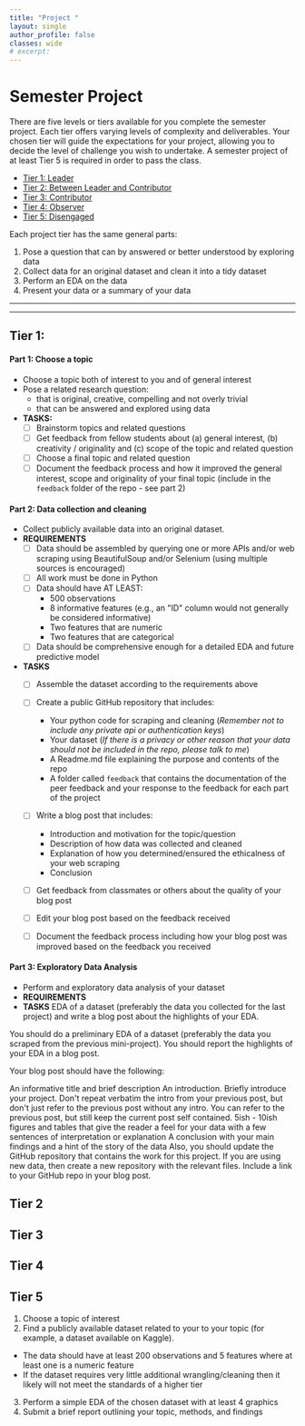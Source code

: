 ```yaml
---
title: "Project "
layout: single
author_profile: false
classes: wide
# excerpt: 
---
```

# Semester Project 



There are five levels or tiers available for you complete the semester project.  Each tier offers varying levels of complexity and deliverables.  Your chosen tier will guide the expectations for your project, allowing you to decide the level of challenge you wish to undertake.  A semester project of at least Tier 5 is required in order to pass the class. 
* [Tier 1: Leader](#tier-1)
* [Tier 2: Between Leader and Contributor](#tier-2)
* [Tier 3: Contributor](#tier-3)
* [Tier 4: Observer](#tier-4)
* [Tier 5: Disengaged](#tier-5)

Each project tier has the same general parts:
1. Pose a question that can by answered or better understood by exploring data
2. Collect data for an original dataset and clean it into a tidy dataset
3. Perform an EDA on the data
4. Present your data or a summary of your data

---
---
## Tier 1:

#### Part 1: Choose a topic
* Choose a topic both of interest to you and of general interest
* Pose a related research question:
    * that is original, creative, compelling and not overly trivial  
    * that can be answered and explored using data
* **TASKS:**
    - [ ] Brainstorm topics and related questions 
    - [ ] Get feedback from fellow students about (a) general interest, (b) creativity / originality and (c) scope of the topic and related question
    - [ ] Choose a final topic and related question
    - [ ] Document the feedback process and how it improved the general interest, scope and originality of your final topic (include in the `feedback` folder of the repo - see part 2)

#### Part 2: Data collection and cleaning
* Collect publicly available data into an original dataset.  
* **REQUIREMENTS** 
    - [ ] Data should be assembled by querying one or more APIs and/or web scraping using BeautifulSoup and/or Selenium (using multiple sources is encouraged)
    - [ ] All work must be done in Python
    - [ ] Data should have AT LEAST:
        * 500 observations 
        * 8 informative features (e.g., an "ID" column would not generally be considered informative)
        * Two features that are numeric
        * Two features that are categorical
    - [ ] Data should be comprehensive enough for a detailed EDA and future predictive model 
* **TASKS**
    - [ ] Assemble the dataset according to the requirements above
    - [ ] Create a public GitHub repository that includes:
        * Your python code for scraping and cleaning (*Remember not to include any private api or authentication keys*)
        * Your dataset (*If there is a privacy or other reason that your data should not be included in the repo, please talk to me*)
        * A Readme.md file explaining the purpose and contents of the repo
        * A folder called `feedback` that contains the documentation of the peer feedback and your response to the feedback for each part of the project
    - [ ] Write a blog post that includes:
        * Introduction and motivation for the topic/question
        * Description of how data was collected and cleaned
        * Explanation of how you determined/ensured the ethicalness of your web scraping
        * Conclusion 
    - [ ] Get feedback from classmates or others about the quality of your blog post
    - [ ] Edit your blog post based on the feedback received 
    - [ ] Document the feedback process including how your blog post was improved based on the feedback you received 


#### Part 3: Exploratory Data Analysis
* Perform and exploratory data analysis of your dataset 
* **REQUIREMENTS**
* **TASKS**
EDA of a dataset (preferably the data you collected for the last project) and write a blog post about the highlights of your EDA.   

You should do a preliminary EDA of a dataset (preferably the data you scraped from the previous mini-project).  You should report the highlights of your EDA in a blog post.  

Your blog post should have the following:

An informative title and brief description
An introduction.  Briefly introduce your project.  Don't repeat verbatim the intro from your previous post, but don't just refer to the previous post without any intro.  You can refer to the previous post, but still keep the current post self contained.
5ish - 10ish figures and tables that give the reader a feel for your data with a few sentences of interpretation or explanation 
A conclusion with your main findings and a hint of the story of the data
Also, you should update the GitHub repository that contains the work for this project.  If you are using new data, then create a new repository with the relevant files.  Include a link to your GitHub repo in your blog post. 


## Tier 2

## Tier 3

## Tier 4


## Tier 5
1. Choose a topic of interest
2. Find a publicly available dataset related to your to your topic (for example, a dataset available on Kaggle).  
* The data should have at least 200 observations and 5 features where at least one is a numeric feature
* If the dataset requires very little additional wrangling/cleaning then it likely will not meet the standards of a higher tier
3. Perform a simple EDA of the chosen dataset with at least 4 graphics
4. Submit a brief report outlining your topic, methods, and findings



